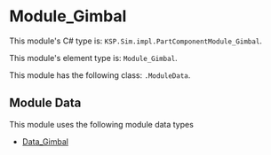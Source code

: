 # Module_Gimbal

This module's C# type is: `KSP.Sim.impl.PartComponentModule_Gimbal`.

This module's element type is: `Module_Gimbal`.

This module has the following class: `.ModuleData`.

## Module Data

This module uses the following module data types

- [Data_Gimbal](Data_Gimbal.md)